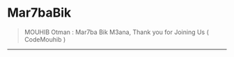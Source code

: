 # Mar7baBik
> MOUHIB Otman : Mar7ba Bik M3ana, Thank you for Joining Us ( CodeMouhib )
---------------------------------------------

